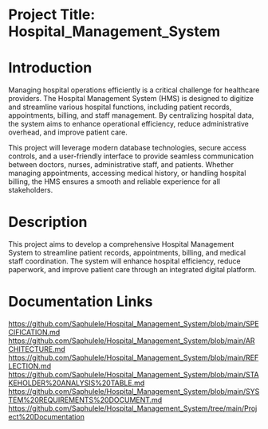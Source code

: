 # Project Title: Hospital_Management_System

# Introduction

Managing hospital operations efficiently is a critical challenge for healthcare providers. The Hospital Management System (HMS) is designed to digitize and streamline various hospital functions, including patient records, appointments, billing, and staff management. By centralizing hospital data, the system aims to enhance operational efficiency, reduce administrative overhead, and improve patient care.

This project will leverage modern database technologies, secure access controls, and a user-friendly interface to provide seamless communication between doctors, nurses, administrative staff, and patients. Whether managing appointments, accessing medical history, or handling hospital billing, the HMS ensures a smooth and reliable experience for all stakeholders.

# Description

This project aims to develop a comprehensive Hospital Management System to streamline patient records, appointments, billing, and medical staff coordination. The system will enhance hospital efficiency, reduce paperwork, and improve patient care through an integrated digital platform.

# Documentation Links

https://github.com/Saphulele/Hospital_Management_System/blob/main/SPECIFICATION.md
https://github.com/Saphulele/Hospital_Management_System/blob/main/ARCHITECTURE.md
https://github.com/Saphulele/Hospital_Management_System/blob/main/REFLECTION.md
https://github.com/Saphulele/Hospital_Management_System/blob/main/STAKEHOLDER%20ANALYSIS%20TABLE.md
https://github.com/Saphulele/Hospital_Management_System/blob/main/SYSTEM%20REQUIREMENTS%20DOCUMENT.md
https://github.com/Saphulele/Hospital_Management_System/tree/main/Project%20Documentation
